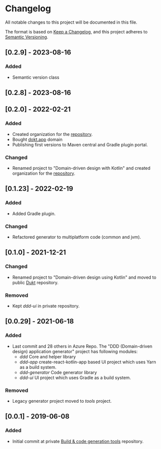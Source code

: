 # Changelog
All notable changes to this project will be documented in this file.

The format is based on [Keep a Changelog](https://keepachangelog.com/en/1.0.0/),
and this project adheres to [Semantic Versioning](https://semver.org/spec/v2.0.0.html).

## [0.2.9] - 2023-08-16
### Added
- Semantic version class

## [0.2.8] - 2023-08-16

## [0.2.0] - 2022-02-21
### Added
- Created organization for the [repository](https://github.com/dokt/dokt).
- Bought [dokt.app](https://dokt.app) domain
- Publishing first versions to Maven central and Gradle plugin portal.

### Changed
- Renamed project to "Domain-driven design with Kotlin" and created organization for the [repository](https://github.com/dokt/dokt).

## [0.1.23] - 2022-02-19
### Added
- Added Gradle plugin.

### Changed
- Refactored generator to multiplatform code (common and jvm).

## [0.1.0] - 2021-12-21
### Changed
- Renamed project to "Domain-driven design using Kotlin" and moved to public [Dukt](https://github.com/jpink/dukt) repository.

### Removed
- Kept *ddd-ui* in private repository.

## [0.0.29] - 2021-06-18
### Added
- Last commit and 28 others in Azure Repo. The "DDD (Domain-driven design) application generator" project has following modules:
  - *ddd* Core and helper library
  - *ddd-app* create-react-kotlin-app based UI project which uses Yarn as a build system.
  - *ddd-generator* Code generator library
  - *ddd-ui* UI project which uses Gradle as a build system.

### Removed
- Legacy generator project moved to *tools* project.

## [0.0.1] - 2019-06-08
### Added
- Initial commit at private [Build & code generation tools](https://dev.azure.com/papinkivi/_git/tools) repository.
